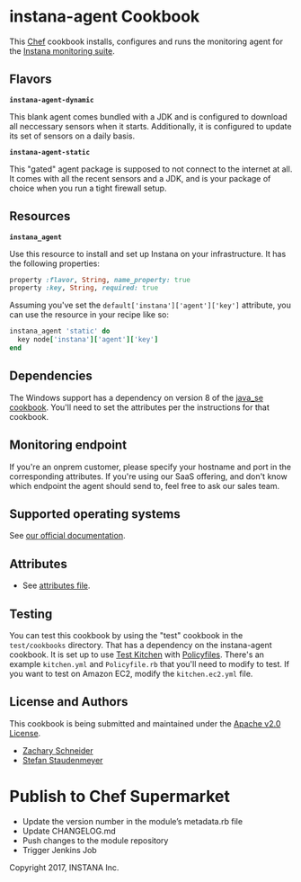 # instana-agent Cookbook

This [Chef](https://chef.io) cookbook installs, configures and runs the monitoring agent for the [Instana monitoring suite](https://www.instana.com).

## Flavors

**`instana-agent-dynamic`**

This blank agent comes bundled with a JDK and is configured to download all neccessary sensors when it starts. Additionally, it is configured to update its set of sensors on a daily basis.

**`instana-agent-static`**

This "gated" agent package is supposed to not connect to the internet at all. It comes with all the recent sensors and a JDK, and is your package of choice when you run a tight firewall setup.

## Resources

**`instana_agent`**

Use this resource to install and set up Instana on your infrastructure. It has the following properties:

```ruby
property :flavor, String, name_property: true
property :key, String, required: true
```

Assuming you've set the `default['instana']['agent']['key']` attribute, you can use the resource in your recipe like so:

```ruby
instana_agent 'static' do
  key node['instana']['agent']['key']
end
```

## Dependencies

The Windows support has a dependency on version 8 of the [java_se cookbook](https://github.com/vrivellino/chef-java_se). You'll need to set the attributes per the instructions for that cookbook.

## Monitoring endpoint

If you're an onprem customer, please specify your hostname and port in the corresponding attributes. If you're using our SaaS offering, and don't know which endpoint the agent should send to, feel free to ask our sales team.

## Supported operating systems

See [our official documentation](https://docs.instana.com).

## Attributes

* See [attributes file](https://github.com/instana/cookbook/blob/master/attributes/default.rb).

## Testing

You can test this cookbook by using the "test" cookbook in the `test/cookbooks` directory. That has a dependency on the instana-agent cookbook. It is set up to use [Test Kitchen](https://docs.chef.io/kitchen.html) with [Policyfiles](https://docs.chef.io/policyfile.html). There's an example `kitchen.yml` and `Policyfile.rb` that you'll need to modify to test. If you want to test on Amazon EC2, modify the `kitchen.ec2.yml` file.

## License and Authors

This cookbook is being submitted and maintained under the [Apache v2.0 License](https://github.com/instana/cookbook/blob/master/LICENSE).

* [Zachary Schneider](https://github.com/sigil66 "Zachary Schneider")
* [Stefan Staudenmeyer](https://github.com/doerteDev "Stefan Staudenmeyer")

# Publish to Chef Supermarket

* Update the version number in the module’s metadata.rb file
* Update CHANGELOG.md
* Push changes to the module repository
* Trigger Jenkins Job

Copyright 2017, INSTANA Inc.
